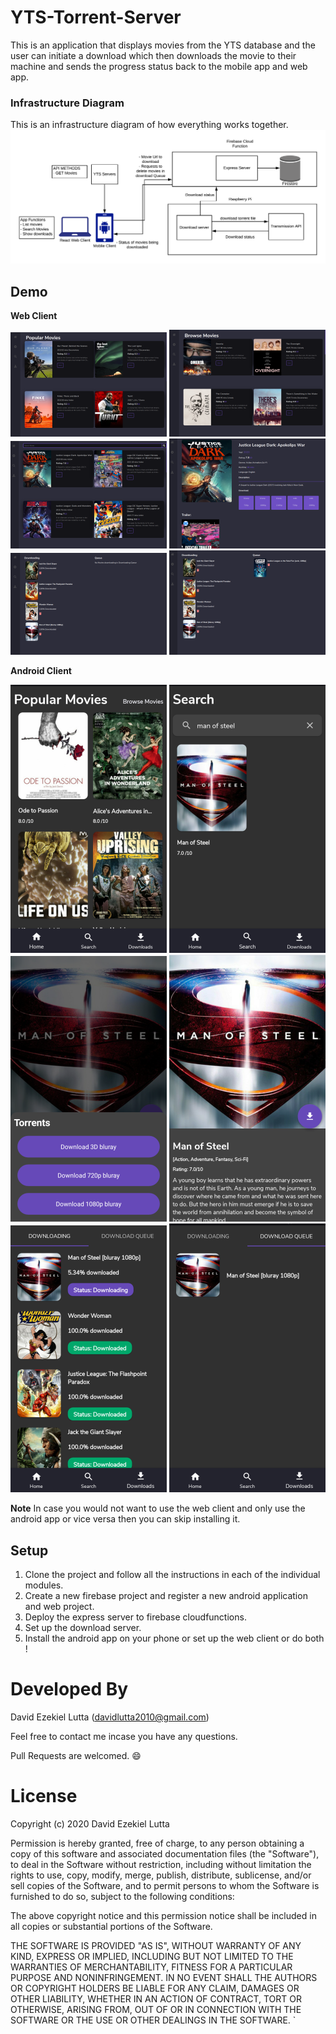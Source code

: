 # YTS-Torrent-Server
This is an application that displays movies from the YTS database and the user can initiate a download which then downloads the movie to their machine and sends the progress status back to the mobile app and web app.

### Infrastructure Diagram
This is an infrastructure diagram of how everything works together.
![infrastructure diagram](/Images/infrastructureDiagram.png)

## Demo
**Web Client**


![infrastructure diagram](/Images/webScreenShot1.png)
![infrastructure diagram](/Images/webScreenShot2.png)
![infrastructure diagram](/Images/webScreenShot5.png)
![infrastructure diagram](/Images/webScreenShot3.png)
![infrastructure diagram](/Images/webScreenShot4.png)
![infrastructure diagram](/Images/webScreenShot6.png)

**Android Client**


![infrastructure diagram](/Images/androidScreenShot3.png)
![infrastructure diagram](/Images/androidScreenShot4.png)
![infrastructure diagram](/Images/androidScreenShot5.png)
![infrastructure diagram](/Images/androidScreenShot6.png)
![infrastructure diagram](/Images/androidScreenShot2.png)
![infrastructure diagram](/Images/androidScreenShot1.png)


**Note** In case you would not want to use the web client and only use the android app or vice versa then you can skip installing it.

## Setup
1. Clone the project and follow all the instructions in each of the individual modules.  
2. Create a new firebase project and register a new android application and web project. 
3. Deploy the express server to firebase cloudfunctions.
4. Set up the download server.
5. Install the android app on your phone or set up the web client or do both !

# Developed By
David Ezekiel Lutta (davidlutta2010@gmail.com)


Feel free to contact me incase you have any questions.


Pull Requests are welcomed. 😄
# License
 
 Copyright (c) 2020 David Ezekiel Lutta
 
 Permission is hereby granted, free of charge, to any person obtaining a copy
 of this software and associated documentation files (the "Software"), to deal
 in the Software without restriction, including without limitation the rights
 to use, copy, modify, merge, publish, distribute, sublicense, and/or sell
 copies of the Software, and to permit persons to whom the Software is
 furnished to do so, subject to the following conditions:
 
 The above copyright notice and this permission notice shall be included in all
 copies or substantial portions of the Software.
 
 THE SOFTWARE IS PROVIDED "AS IS", WITHOUT WARRANTY OF ANY KIND, EXPRESS OR
 IMPLIED, INCLUDING BUT NOT LIMITED TO THE WARRANTIES OF MERCHANTABILITY,
 FITNESS FOR A PARTICULAR PURPOSE AND NONINFRINGEMENT. IN NO EVENT SHALL THE
 AUTHORS OR COPYRIGHT HOLDERS BE LIABLE FOR ANY CLAIM, DAMAGES OR OTHER
 LIABILITY, WHETHER IN AN ACTION OF CONTRACT, TORT OR OTHERWISE, ARISING FROM,
 OUT OF OR IN CONNECTION WITH THE SOFTWARE OR THE USE OR OTHER DEALINGS IN THE
 SOFTWARE.
`
